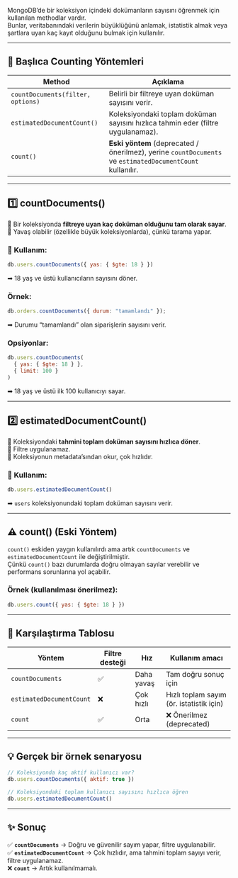 
MongoDB’de bir koleksiyon içindeki dokümanların sayısını öğrenmek için kullanılan methodlar vardır.  
Bunlar, veritabanındaki verilerin büyüklüğünü anlamak, istatistik almak veya şartlara uyan kaç kayıt olduğunu bulmak için kullanılır.

---

## 🔑 **Başlıca Counting Yöntemleri**

|Method|Açıklama|
|---|---|
|`countDocuments(filter, options)`|Belirli bir filtreye uyan doküman sayısını verir.|
|`estimatedDocumentCount()`|Koleksiyondaki toplam doküman sayısını hızlıca tahmin eder (filtre uygulanamaz).|
|`count()`|**Eski yöntem** (deprecated / önerilmez), yerine `countDocuments` ve `estimatedDocumentCount` kullanılır.|

---

## 1️⃣ **countDocuments()**

🔹 Bir koleksiyonda **filtreye uyan kaç doküman olduğunu tam olarak sayar**.  
🔹 Yavaş olabilir (özellikle büyük koleksiyonlarda), çünkü tarama yapar.

### 📌 Kullanım:

```js
db.users.countDocuments({ yas: { $gte: 18 } })
```

➡ 18 yaş ve üstü kullanıcıların sayısını döner.

### Örnek:

```js
db.orders.countDocuments({ durum: "tamamlandı" });
```

➡ Durumu “tamamlandı” olan siparişlerin sayısını verir.

### Opsiyonlar:

```js
db.users.countDocuments(
  { yas: { $gte: 18 } },
  { limit: 100 }
)
```

➡ 18 yaş ve üstü ilk 100 kullanıcıyı sayar.

---

## 2️⃣ **estimatedDocumentCount()**

🔹 Koleksiyondaki **tahmini toplam doküman sayısını hızlıca döner**.  
🔹 Filtre uygulanamaz.  
🔹 Koleksiyonun metadata’sından okur, çok hızlıdır.

### 📌 Kullanım:

```js
db.users.estimatedDocumentCount()
```

➡ `users` koleksiyonundaki toplam doküman sayısını verir.

---

## ⚠️ **count() (Eski Yöntem)**

`count()` eskiden yaygın kullanılırdı ama artık `countDocuments` ve `estimatedDocumentCount` ile değiştirilmiştir.  
Çünkü `count()` bazı durumlarda doğru olmayan sayılar verebilir ve performans sorunlarına yol açabilir.

### Örnek (kullanılması önerilmez):

```js
db.users.count({ yas: { $gte: 18 } })
```

---

## 🚀 **Karşılaştırma Tablosu**

|Yöntem|Filtre desteği|Hız|Kullanım amacı|
|---|---|---|---|
|`countDocuments`|✅|Daha yavaş|Tam doğru sonuç için|
|`estimatedDocumentCount`|❌|Çok hızlı|Hızlı toplam sayım (ör. istatistik için)|
|`count`|✅|Orta|❌ Önerilmez (deprecated)|

---

## 💡 **Gerçek bir örnek senaryosu**

```js
// Koleksiyonda kaç aktif kullanıcı var?
db.users.countDocuments({ aktif: true })

// Koleksiyondaki toplam kullanıcı sayısını hızlıca öğren
db.users.estimatedDocumentCount()
```

---

## ✨ **Sonuç**

✅ **`countDocuments`** → Doğru ve güvenilir sayım yapar, filtre uygulanabilir.  
✅ **`estimatedDocumentCount`** → Çok hızlıdır, ama tahmini toplam sayıyı verir, filtre uygulanamaz.  
❌ **`count`** → Artık kullanılmamalı.

